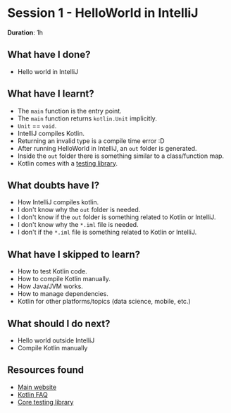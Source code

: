 # Session 1 - HelloWorld in IntelliJ

**Duration**: 1h

## What have I done?

- Hello world in IntelliJ

## What have I learnt?

- The `main` function is the entry point.
- The `main` function returns `kotlin.Unit` implicitly.
- `Unit` == `void`.
- IntelliJ compiles Kotlin.
- Returning an invalid type is a compile time error :D
- After running HelloWorld in IntelliJ, an `out` folder is generated.
- Inside the `out` folder there is something similar to a class/function map.
- Kotlin comes with a [testing library](https://kotlinlang.org/api/latest/kotlin.test/). 

## What doubts have I?

- How IntelliJ compiles kotlin.
- I don't know why the `out` folder is needed.
- I don't know if the `out` folder is something related to Kotlin or IntelliJ.
- I don't know why the `*.iml` file is needed.
- I don't if the `*.iml` file is something related to Kotlin or IntelliJ.

## What have I skipped to learn?

- How to test Kotlin code.
- How to compile Kotlin manually.
- How Java/JVM works.
- How to manage dependencies.
- Kotlin for other platforms/topics (data science, mobile, etc.)

## What should I do next?

- Hello world outside IntelliJ
- Compile Kotlin manually

## Resources found

- [Main website](https://kotlinlang.org/)
- [Kotlin FAQ](https://kotlinlang.org/docs/reference/faq.html)
- [Core testing library](https://kotlinlang.org/api/latest/kotlin.test/)